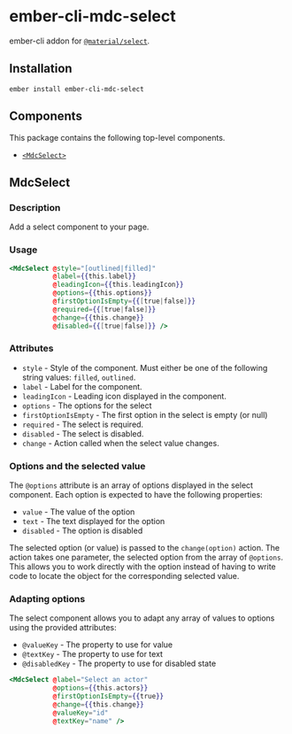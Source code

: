 ember-cli-mdc-select
==========================

ember-cli addon for [`@material/select`](https://github.com/material-components/material-components-web/tree/master/packages/mdc-select).

Installation
------------

    ember install ember-cli-mdc-select
    
Components
-----------

This package contains the following top-level components.

* [`<MdcSelect>`](#MdcSelect)

MdcSelect
---------------------

### Description

Add a select component to your page.

### Usage

```handlebars
<MdcSelect @style="[outlined|filled]"
           @label={{this.label}}
           @leadingIcon={{this.leadingIcon}}
           @options={{this.options}}
           @firstOptionIsEmpty={{[true|false]}}
           @required={{[true|false]}}
           @change={{this.change}}
           @disabled={{[true|false]}} />
```

### Attributes

* `style` - Style of the component. Must either be one of the following string values: `filled`, `outlined`.
* `label` - Label for the component.
* `leadingIcon` - Leading icon displayed in the component.
* `options` - The options for the select
* `firstOptionIsEmpty` - The first option in the select is empty (or null)
* `required` - The select is required.
* `disabled` - The select is disabled.
* `change` - Action called when the select value changes.

### Options and the selected value

The `@options` attribute is an array of options displayed in the select component. Each
option is expected to have the following properties:

* `value` - The value of the option
* `text` - The text displayed for the option
* `disabled` - The option is disabled

The selected option (or value) is passed to the `change(option)` action. The action takes
one parameter, the selected option from the array of `@options`. This allows you
to work directly with the option instead of having to write code to locate the object 
for the corresponding selected value.

### Adapting options

The select component allows you to adapt any array of values to options using the provided 
attributes:

* `@valueKey` - The property to use for value
* `@textKey` - The property to use for text
* `@disabledKey` - The property to use for disabled state

```handlebars
<MdcSelect @label="Select an actor"
           @options={{this.actors}}
           @firstOptionIsEmpty={{true}}
           @change={{this.change}}
           @valueKey="id"
           @textKey="name" />
```

